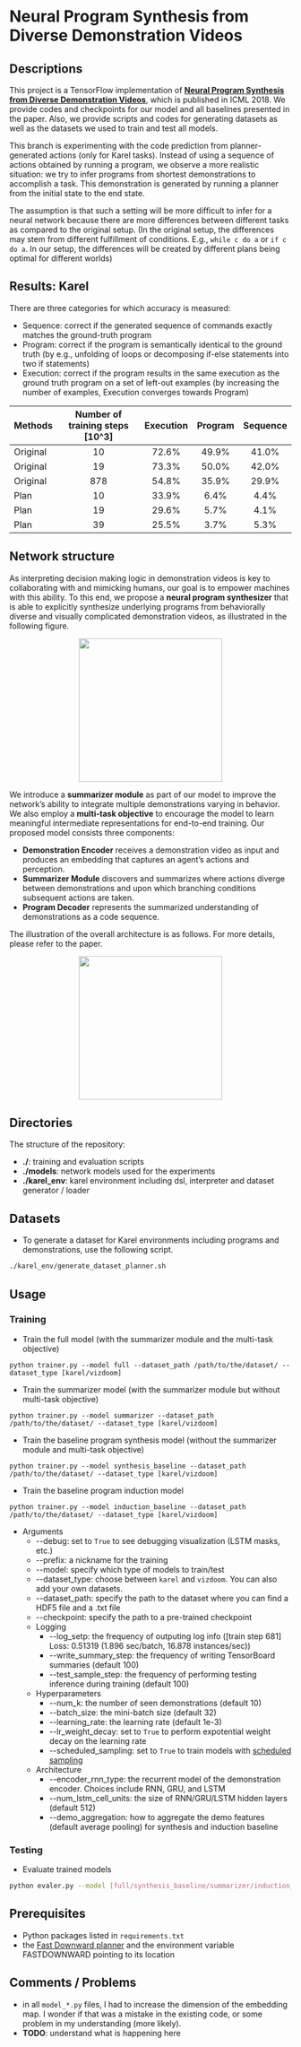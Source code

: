 # Neural Program Synthesis from Diverse Demonstration Videos

## Descriptions
This project is a TensorFlow implementation of [**Neural Program Synthesis from Diverse Demonstration Videos**](https://shaohua0116.github.io/demo2program/), which is published in ICML 2018. We provide codes and checkpoints for our model and all baselines presented in the paper. Also, we provide scripts and codes for generating datasets as well as the datasets we used to train and test all models.

This branch is experimenting with the code prediction from planner-generated actions (only for Karel tasks).
Instead of using a sequence of actions obtained by running a program, we observe a more realistic
situation: we try to infer programs from shortest demonstrations to accomplish a task. This
demonstration is generated by running a planner from the initial state to the end state.

The assumption is that such a setting will be more difficult to infer for a neural network
because there are more differences between different tasks as compared to the original setup.
(In the original setup, the differences may stem from different fulfillment of conditions. 
E.g., `while c do a` or `if c do a`. In our setup, the differences will be created by different
plans being optimal for different worlds)

## Results: Karel

There are three categories for which accuracy is measured:
 - Sequence: correct if the generated sequence of commands exactly matches the ground-truth program
 - Program: correct if the program is semantically identical to the ground truth 
(by e.g., unfolding of loops or decomposing if-else statements into two if statements)
 - Execution: correct if the program results in the same execution as the ground truth program
on a set of left-out examples 
(by increasing the number of examples, Execution converges towards Program)

| Methods                        | Number of training steps [10^3] | Execution | Program | Sequence |
| ------------------------------ | :-------: |:-------: | :-----: | :------: |
| Original | 10 |   72.6%   |  49.9%  |  41.0%   |
| Original | 19 |   73.3%   |  50.0%  |  42.0%   |
| Original | 878 |   54.8%   |  35.9%  |  29.9%   |
| Plan | 10 |   33.9%   |  6.4%  |  4.4%   |
| Plan | 19 |   29.6%   |  5.7%  |  4.1%   |
| Plan | 39 |   25.5%   |  3.7%  |  5.3%   |


## Network structure
As interpreting decision making logic in demonstration videos is key to collaborating with and mimicking humans, our goal is to empower machines with this ability. To this end, we propose a **neural program synthesizer** that is able to explicitly synthesize underlying programs from behaviorally diverse and visually complicated demonstration videos, as illustrated in the following figure.

<p align="center">
    <img src="asset/teaser.png" height="256"/>
</p>

We introduce a **summarizer module** as part of our model to improve the network’s ability to integrate multiple demonstrations varying in behavior. We also employ a **multi-task objective** to encourage the model to learn meaningful intermediate representations for end-to-end training. Our proposed model consists three components:
- **Demonstration Encoder** receives a demonstration video as input and produces an embedding that captures an agent’s actions and perception.
- **Summarizer Module** discovers and summarizes where actions diverge between demonstrations and upon which branching conditions subsequent actions are taken.
- **Program Decoder** represents the summarized understanding of demonstrations as a code sequence.

The illustration of the overall architecture is as follows. For more details, please refer to the paper.

<p align="center">
    <img src="asset/model.jpg" height="256"/>
</p>


## Directories
The structure of the repository:
- **./**: training and evaluation scripts
- **./models**: network models used for the experiments
- **./karel_env**: karel environment including dsl, interpreter and dataset generator / loader


## Datasets
- To generate a dataset for Karel environments including programs and demonstrations, use the following script.
```bash
./karel_env/generate_dataset_planner.sh
```


## Usage
### Training
- Train the full model (with the summarizer module and the multi-task objective)
```bath
python trainer.py --model full --dataset_path /path/to/the/dataset/ --dataset_type [karel/vizdoom]
```

- Train the summarizer model (with the summarizer module but without multi-task objective)
```bath
python trainer.py --model summarizer --dataset_path /path/to/the/dataset/ --dataset_type [karel/vizdoom]
```

- Train the baseline program synthesis model (without the summarizer module and multi-task objective)
```bath
python trainer.py --model synthesis_baseline --dataset_path /path/to/the/dataset/ --dataset_type [karel/vizdoom]
```

- Train the baseline program induction model
```bath
python trainer.py --model induction_baseline --dataset_path /path/to/the/dataset/ --dataset_type [karel/vizdoom]
```

- Arguments
    - --debug: set to `True` to see debugging visualization (LSTM masks, etc.)
    - --prefix: a nickname for the training
    - --model: specify which type of models to train/test
    - --dataset\_type: choose between `karel` and `vizdoom`. You can also add your own datasets.
    - --dataset\_path: specify the path to the dataset where you can find a HDF5 file and a .txt file
    - --checkpoint: specify the path to a pre-trained checkpoint
    - Logging
        - --log\_setp: the frequency of outputing log info ([train step  681] Loss: 0.51319 (1.896 sec/batch, 16.878 instances/sec))
        - --write\_summary\_step: the frequency of writing TensorBoard summaries (default 100)
        - --test\_sample\_step: the frequency of performing testing inference during training (default 100)
    - Hyperparameters
        - --num\_k: the number of seen demonstrations (default 10)
        - --batch\_size: the mini-batch size (default 32)
        - --learning\_rate: the learning rate (default 1e-3)
        - --lr\_weight\_decay: set to `True` to perform expotential weight decay on the learning rate
        - --scheduled\_sampling: set to `True` to train models with [scheduled sampling](https://arxiv.org/abs/1506.03099)
    - Architecture
        - --encoder\_rnn\_type: the recurrent model of the demonstration encoder. Choices include RNN, GRU, and LSTM
        - --num\_lstm\_cell\_units: the size of RNN/GRU/LSTM hidden layers (default 512)
        - --demo\_aggregation: how to aggregate the demo features (default average pooling) for synthesis and induction baseline

### Testing
- Evaluate trained models
```bash
python evaler.py --model [full/synthesis_baseline/summarizer/induction_baseline] --dataset_path /path/to/the/dataset/ --dataset_type [karel/vizdoom] [--train_dir /path/to/the/training/dir/ OR --checkpoint /path/to/the/trained/model]
```

## Prerequisites
 - Python packages listed in `requirements.txt`
 - the [Fast Downward planner](https://www.fast-downward.org/) and the environment variable
FASTDOWNWARD pointing to its location

## Comments / Problems
 
 - in all `model_*.py` files, I had to increase the dimension of the embedding map. I wonder if that was 
a mistake in the existing code, or some problem in my understanding (more likely). 
 - **TODO**: understand what is happening here


